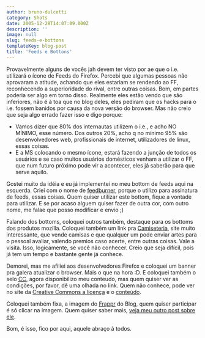 ```yaml
---
author: bruno-dulcetti
category: Shots
date: 2005-12-28T14:07:09.000Z
description: ''
image: null
slug: feeds-e-bottons
templateKey: blog-post
title: 'Feeds e Bottons'
---
```


Provavelmente alguns de vocês jah devem ter visto por ae que o i.e. utilizará o ícone de Feeds do Firefox. Percebi que algumas pessoas não aprovaram a atitude, achando que eles estariam se rendendo ao FF, reconhecendo a superioridade do rival, entre outras coisas. Bom, em partes poderia ser algo em torno disso. Realmente eles estão vendo que são inferiores, não é à toa que no blog deles, eles pediram que os hacks para o i.e. fossem banidos por causa da nova versão do browser. Mas não creio que seja algo errado fazer isso e digo porque:

- Vamos dizer que 80% dos internautas utilizem o i.e., e acho NO MÍNIMO, esse número. Dos outros 20%, acho q no mínimo 95% são desenvolvedores web, profissionais de internet, utilizadores de linux, essas coisas.
- E a MS colocando o mesmo ícone, estará fazendo a junção de todos os usuários e se caso muitos usuários domésticos venham a utilizar o FF, que num futuro próximo pode vir a acontecer, eles já saberão para que serve aquilo.

Gostei muito da idéia e eu já implementei no meu bottom de feeds aqui na esquerda. Criei com o nome de [feedburner](http://www.feedburner.com 'Visitar o site do FeedBurner'), porque o utilizo para assinatura de feeds, essas coisas. Quem quiser utilizar este bottom, fique a vontade para utilizar. E se por acaso alguem quiser fazer de outra cor, com outro nome, me falae que posso modificar e envio ;)

Falando dos bottoms, coloquei outros também, destaque para os bottoms dos produtos mozilla. Coloquei também um link pra [Camiseteria](http://www.camiseteria.com/?ref=brunodulcetti), site muito interessante, que vende camisas e que qualquer um pode enviar artes para o pessoal avaliar, valendo premios caso acerte, entre outras coisas. Vale a visita. Isso, logicamente, se você não conhecer. Creio que seja difícil, pois já tem um tempo e bastante gente já conhece.

Demorei, mas me afiliei aos desenvolvedores Firefox e coloquei um banner pra galera atualizar o browser. Mais o que na hora :D. E coloquei também o selo <acronym title="Creative Commons">[CC](http://creativecommons.org/licenses/by-nc-sa/2.0/br/)</acronym>, agora disponibilizo meu conteudo, mas quem quiser ver as condições, por favor, dê uma olhada no link. Quem não conhece, pode ver no site da [Creative Commons a licença](http://www.creativecommons.org/ 'Ver a licença da Creative Commons') e o [conteúdo](http://www.commoncontent.org/ 'Ver o conteúdo da Creative Commons').

Coloquei também fixa, a imagem do [Frappr](http://www.frappr.com) do Blog, quem quiser participar é só clicar na imagem. Quem quiser saber mais, [veja meu outro post sobre ele](http://www.brunodulcetti.com/blog/2005/11/16/frappr-mapeamento-de-visitantes.html).

Bom, é isso, fico por aqui, aquele abraço à todos.
